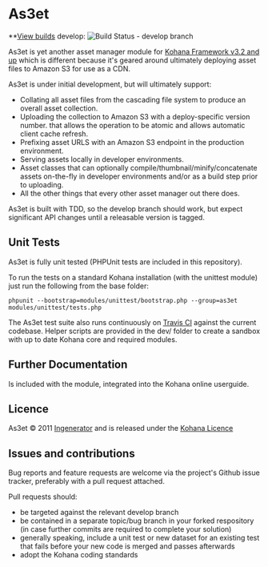 # As3et

**[View builds](http://travis-ci.org/acoulton/as3et) 
develop: ![Build Status - develop branch](https://secure.travis-ci.org/acoulton/as3et.png?branch=develop)

As3et is yet another asset manager module for 
[Kohana Framework v3.2 and up](http://kohanaframework.org) which is different
because it's geared around ultimately deploying asset files to Amazon S3 for use
as a CDN.

As3et is under initial development, but will ultimately support:

* Collating all asset files from the cascading file system to produce an overall
  asset collection.
* Uploading the collection to Amazon S3 with a deploy-specific version number.
  that allows the operation to be atomic and allows automatic client cache refresh.
* Prefixing asset URLS with an Amazon S3 endpoint in the production environment.
* Serving assets locally in developer environments.
* Asset classes that can optionally compile/thumbnail/minify/concatenate assets 
  on-the-fly in developer environments and/or as a build step prior to uploading.
* All the other things that every other asset manager out there does.

As3et is built with TDD, so the develop branch should work, but expect significant
API changes until a releasable version is tagged.

## Unit Tests
As3et is fully unit tested (PHPUnit tests are included in this repository).

To run the tests on a standard Kohana installation (with the unittest module)
just run the following from the base folder:

    phpunit --bootstrap=modules/unittest/bootstrap.php --group=as3et modules/unittest/tests.php

The As3et test suite also runs continuously on [Travis CI](http://travis-ci.org/acoulton/as3et) 
against the current codebase. Helper scripts are provided in the dev/ folder to 
create a sandbox with up to date Kohana core and required modules.

## Further Documentation
Is included with the module, integrated into the Kohana online userguide.

## Licence
As3et &copy; 2011 [Ingenerator](http://www.ingenerator.com) and is
released under the [Kohana Licence](http://kohanaframework.org/licence)

## Issues and contributions
Bug reports and feature requests are welcome via the project's Github issue tracker,
preferably with a pull request attached.

Pull requests should:

* be targeted against the relevant develop branch
* be contained in a separate topic/bug branch in your forked respository (in case
  further commits are required to complete your solution)
* generally speaking, include a unit test or new dataset for an existing test that
  fails before your new code is merged and passes afterwards
* adopt the Kohana coding standards
